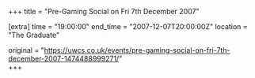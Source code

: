+++
title = "Pre-Gaming Social on Fri 7th December 2007"

[extra]
time = "19:00:00"
end_time = "2007-12-07T20:00:00Z"
location = "The Graduate"

original = "https://uwcs.co.uk/events/pre-gaming-social-on-fri-7th-december-2007-1474488999271/"    
+++



